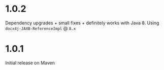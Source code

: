 # 1.0.2
Dependency upgrades + small fixes + definitely works with Java 8.
Using `docx4j-JAXB-ReferenceImpl` @ `8.x`

# 1.0.1
Initial release on Maven
